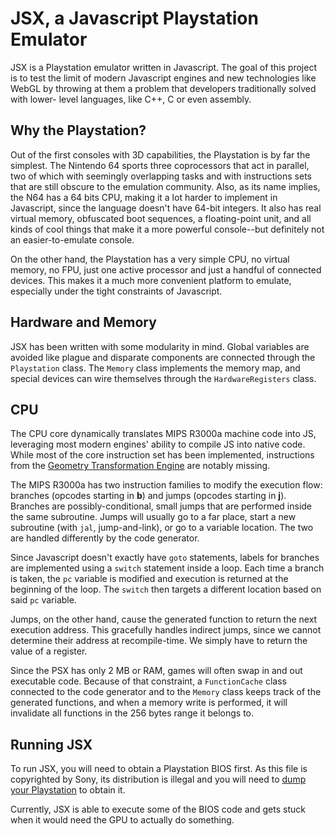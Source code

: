 JSX, a Javascript Playstation Emulator
======================================

JSX is a Playstation emulator written in Javascript. The goal of this project is
to test the limit of modern Javascript engines and new technologies like WebGL
by throwing at them a problem that developers traditionally solved with lower-
level languages, like C++, C or even assembly.

Why the Playstation?
--------------------

Out of the first consoles with 3D capabilities, the Playstation is by far the
simplest. The Nintendo 64 sports three coprocessors that act in parallel, two of
which with seemingly overlapping tasks and with instructions sets that are still
obscure to the emulation community. Also, as its name implies, the N64 has a 64
bits CPU, making it a lot harder to implement in Javascript, since the language
doesn't have 64-bit integers. It also has real virtual memory, obfuscated boot
sequences, a floating-point unit, and all kinds of cool things that make it a
more powerful console--but definitely not an easier-to-emulate console.

On the other hand, the Playstation has a very simple CPU, no virtual memory, no
FPU, just one active processor and just a handful of connected devices. This
makes it a much more convenient platform to emulate, especially under the tight
constraints of Javascript.

Hardware and Memory
--------------------

JSX has been written with some modularity in mind. Global variables are avoided
like plague and disparate components are connected through the `Playstation`
class. The `Memory` class implements the memory map, and special devices can
wire themselves through the `HardwareRegisters` class.

CPU
---

The CPU core dynamically translates MIPS R3000a machine code into JS, leveraging
most modern engines' ability to compile JS into native code. While most of the
core instruction set has been implemented, instructions from the [Geometry
Transformation Engine][1] are notably missing.

The MIPS R3000a has two instruction families to modify the execution flow:
branches (opcodes starting in __b__) and jumps (opcodes starting in __j__).
Branches are possibly-conditional, small jumps that are performed inside the
same subroutine. Jumps will usually go to a far place, start a new subroutine
(with `jal`, jump-and-link), or go to a variable location. The two are handled
differently by the code generator.

Since Javascript doesn't exactly have `goto` statements, labels for branches are
implemented using a `switch` statement inside a loop. Each time a branch is
taken, the `pc` variable is modified and execution is returned at the beginning
of the loop. The `switch` then targets a different location based on said `pc`
variable.

Jumps, on the other hand, cause the generated function to return the next
execution address. This gracefully handles indirect jumps, since we cannot
determine their address at recompile-time. We simply have to return the value of
a register.

Since the PSX has only 2 MB or RAM, games will often swap in and out executable
code. Because of that constraint, a `FunctionCache` class connected to the code
generator and to the `Memory` class keeps track of the generated functions, and
when a memory write is performed, it will invalidate all functions in the 256
bytes range it belongs to.

Running JSX
-----------

To run JSX, you will need to obtain a Playstation BIOS first. As this file is
copyrighted by Sony, its distribution is illegal and you will need to [dump your
Playstation][2] to obtain it.

Currently, JSX is able to execute some of the BIOS code and gets stuck when it
would need the GPU to actually do something.


 [1]: http://psx.rules.org/gte.txt
 [2]: http://forums.ngemu.com/showthread.php?t=93161
